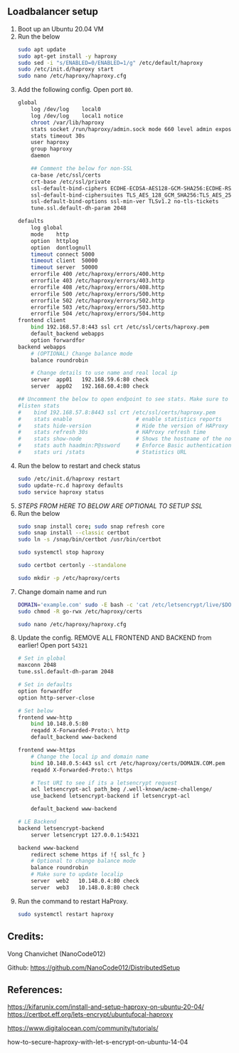 ## Loadbalancer setup

1. Boot up an Ubuntu 20.04 VM
1. Run the below
    ```bash
    sudo apt update
    sudo apt-get install -y haproxy
    sudo sed -i "s/ENABLED=0/ENABLED=1/g" /etc/default/haproxy
    sudo /etc/init.d/haproxy start
    sudo nano /etc/haproxy/haproxy.cfg
    ```
1. Add the following config. Open port `80`.
    ```bash
    global
        log /dev/log	local0
        log /dev/log	local1 notice
        chroot /var/lib/haproxy
        stats socket /run/haproxy/admin.sock mode 660 level admin expose-fd listeners
        stats timeout 30s
        user haproxy
        group haproxy
        daemon

        ## Comment the below for non-SSL
        ca-base /etc/ssl/certs
        crt-base /etc/ssl/private
        ssl-default-bind-ciphers ECDHE-ECDSA-AES128-GCM-SHA256:ECDHE-RSA-AES128-GCM-SHA256:ECDHE-ECDSA-AES256-GCM-SHA384:ECDHE-RSA-AES256-GCM-SHA384:ECDHE-ECDSA-CHACHA20-POLY1305:ECDHE-RSA-CHACHA20-POLY1305:DHE-RSA-AES128-GCM-SHA256:DHE-RSA-AES256-GCM-SHA384
        ssl-default-bind-ciphersuites TLS_AES_128_GCM_SHA256:TLS_AES_256_GCM_SHA384:TLS_CHACHA20_POLY1305_SHA256
        ssl-default-bind-options ssl-min-ver TLSv1.2 no-tls-tickets
        tune.ssl.default-dh-param 2048

    defaults
        log	global
        mode	http
        option	httplog
        option	dontlognull
        timeout connect 5000
        timeout client  50000
        timeout server  50000
        errorfile 400 /etc/haproxy/errors/400.http
        errorfile 403 /etc/haproxy/errors/403.http
        errorfile 408 /etc/haproxy/errors/408.http
        errorfile 500 /etc/haproxy/errors/500.http
        errorfile 502 /etc/haproxy/errors/502.http
        errorfile 503 /etc/haproxy/errors/503.http
        errorfile 504 /etc/haproxy/errors/504.http
    frontend client
        bind 192.168.57.8:443 ssl crt /etc/ssl/certs/haproxy.pem
        default_backend webapps
        option forwardfor
    backend webapps
        # (OPTIONAL) Change balance mode
        balance roundrobin

        # Change details to use name and real local ip
        server  app01   192.168.59.6:80 check
        server  app02   192.168.60.4:80 check

    ## Uncomment the below to open endpoint to see stats. Make sure to change details
    #listen stats
    #    bind 192.168.57.8:8443 ssl crt /etc/ssl/certs/haproxy.pem
    #    stats enable                    # enable statistics reports  
    #    stats hide-version              # Hide the version of HAProxy
    #    stats refresh 30s               # HAProxy refresh time
    #    stats show-node                 # Shows the hostname of the node
    #    stats auth haadmin:P@ssword     # Enforce Basic authentication for Stats page
    #    stats uri /stats                # Statistics URL
    ```
1. Run the below to restart and check status
    ```bash
    sudo /etc/init.d/haproxy restart
    sudo update-rc.d haproxy defaults
    sudo service haproxy status
    ```
1. _STEPS FROM HERE TO BELOW ARE OPTIONAL TO SETUP SSL_
1. Run the below
    ```bash
    sudo snap install core; sudo snap refresh core
    sudo snap install --classic certbot
    sudo ln -s /snap/bin/certbot /usr/bin/certbot

    sudo systemctl stop haproxy

    sudo certbot certonly --standalone

    sudo mkdir -p /etc/haproxy/certs
    ```
1. Change domain name and run
    ```bash
    DOMAIN='example.com' sudo -E bash -c 'cat /etc/letsencrypt/live/$DOMAIN/fullchain.pem /etc/letsencrypt/live/$DOMAIN/privkey.pem > /etc/haproxy/certs/$DOMAIN.pem'
    sudo chmod -R go-rwx /etc/haproxy/certs
    
    sudo nano /etc/haproxy/haproxy.cfg
    ```
1. Update the config. REMOVE ALL FRONTEND AND BACKEND from earlier! Open port `54321`
    ```bash
    # Set in global
    maxconn 2048
    tune.ssl.default-dh-param 2048

    # Set in defaults
    option forwardfor
    option http-server-close

    # Set below
    frontend www-http
        bind 10.148.0.5:80
        reqadd X-Forwarded-Proto:\ http
        default_backend www-backend

    frontend www-https
        # Change the local ip and domain name
        bind 10.148.0.5:443 ssl crt /etc/haproxy/certs/DOMAIN.COM.pem
        reqadd X-Forwarded-Proto:\ https

        # Test URI to see if its a letsencrypt request
        acl letsencrypt-acl path_beg /.well-known/acme-challenge/
        use_backend letsencrypt-backend if letsencrypt-acl

        default_backend www-backend

    # LE Backend
    backend letsencrypt-backend
        server letsencrypt 127.0.0.1:54321

    backend www-backend
        redirect scheme https if !{ ssl_fc }
        # Optional to change balance mode
        balance roundrobin
        # Make sure to update localip
        server  web2   10.148.0.4:80 check
        server  web3   10.148.0.8:80 check
    ```
1. Run the command to restart HaProxy.
    ```bash
    sudo systemctl restart haproxy
    ```

## Credits: 

Vong Chanvichet (NanoCode012)

Github: https://github.com/NanoCode012/DistributedSetup

## References:
https://kifarunix.com/install-and-setup-haproxy-on-ubuntu-20-04/
https://certbot.eff.org/lets-encrypt/ubuntufocal-haproxy

https://www.digitalocean.com/community/tutorials/

how-to-secure-haproxy-with-let-s-encrypt-on-ubuntu-14-04
